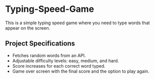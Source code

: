 # Typing-Speed-Game


This is a simple typing speed game where you need to type words that appear on the screen.

## Project Specifications 

- Fetches random words from an API.
- Adjustable difficulty levels: easy, medium, and hard.
- Score increases for each correct word typed.
- Game over screen with the final score and the option to play again.
